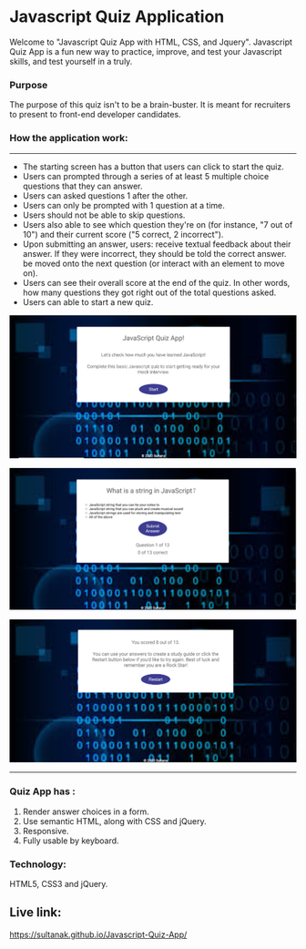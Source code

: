 # Javascript Quiz Application 
Welcome to "Javascript Quiz App with HTML, CSS, and Jquery". Javascript Quiz App is a fun new way to practice, improve, and test your Javascript skills, and test yourself in a truly.

### Purpose
The purpose of this quiz isn't to be a brain-buster. It is meant for recruiters to present to front-end developer candidates.

 ### How the application work:
 ------------------------------

* The starting screen has a button that users can click to start the quiz.
* Users can prompted through a series of at least 5 multiple choice questions that they can answer.
* Users can asked questions 1 after the other.
* Users can only be prompted with 1 question at a time.
* Users should not be able to skip questions.
* Users also able to see which question they're on (for instance, "7 out of 10") and their current score ("5 correct, 2 incorrect").
* Upon submitting an answer, users: receive textual feedback about their answer. If they were incorrect, they should be told the         correct   answer. be moved onto the next question (or interact with an element to move on).
* Users can see their overall score at the end of the quiz. In other words, how many questions they got right out of the total questions asked.
* Users can able to start a new quiz.

 ![alt home](https://github.com/SultanaK/Javascript-Quiz-App/blob/master/images/home.png)  
 
 ![alt home](https://github.com/SultanaK/Javascript-Quiz-App/blob/master/images/question.png)  
 
 ![alt home](https://github.com/SultanaK/Javascript-Quiz-App/blob/master/images/result.png)  

 -----------------------

### Quiz  App has :

1. Render answer choices in a form.
2. Use semantic HTML, along with CSS and jQuery.
3. Responsive.
4. Fully usable by keyboard.

### Technology:
HTML5, CSS3 and jQuery.
## Live link:
  https://sultanak.github.io/Javascript-Quiz-App/

